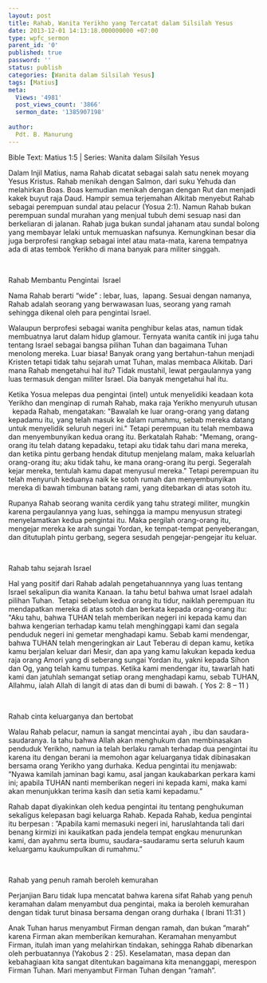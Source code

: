 ```yaml
---
layout: post
title: Rahab, Wanita Yerikho yang Tercatat dalam Silsilah Yesus
date: 2013-12-01 14:13:18.000000000 +07:00
type: wpfc_sermon
parent_id: '0'
published: true
password: ''
status: publish
categories: [Wanita dalam Silsilah Yesus]
tags: [Matius]
meta:
  Views: '4981'
  post_views_count: '3866'
  sermon_date: '1385907198'
  
author:
  Pdt. B. Manurung
---
```

<p>Bible Text: Matius 1:5 | Series: Wanita dalam Silsilah Yesus</p>
<p>Dalam Injil Matius, nama Rahab dicatat sebagai salah satu nenek moyang Yesus Kristus. Rahab menikah dengan Salmon, dari suku Yehuda dan melahirkan Boas. Boas kemudian menikah dengan dengan Rut dan menjadi kakek buyut raja Daud. Hampir semua terjemahan Alkitab menyebut Rahab sebagai perempuan sundal atau pelacur (Yosua 2:1). Namun Rahab bukan perempuan sundal murahan yang menjual tubuh demi sesuap nasi dan berkeliaran di jalanan. Rahab juga bukan sundal jahanam atau sundal bolong yang membayar lelaki untuk memuaskan nafsunya. Kemungkinan besar dia juga berprofesi rangkap sebagai intel atau mata-mata, karena tempatnya ada di atas tembok Yerikho di mana banyak para militer singgah.</p>
<p>&nbsp;</p>
<p>Rahab Membantu Pengintai  Israel</p>
<p>Nama Rahab berarti “wide” : lebar, luas,  lapang. Sesuai dengan namanya, Rahab adalah seorang yang berwawasan luas, seorang yang ramah sehingga dikenal oleh para pengintai Israel.</p>
<p>Walaupun berprofesi sebagai wanita penghibur kelas atas, namun tidak membuatnya larut dalam hidup glamour. Ternyata wanita cantik ini juga tahu tentang Israel sebagai bangsa pilihan Tuhan dan bagaimana Tuhan menolong mereka. Luar biasa! Banyak orang yang bertahun-tahun menjadi Kristen tetapi tidak tahu sejarah umat Tuhan, malas membaca Alkitab. Dari mana Rahab mengetahui hal itu? Tidak mustahil, lewat pergaulannya yang luas termasuk dengan militer Israel. Dia banyak mengetahui hal itu.</p>
<p>Ketika Yosua melepas dua pengintai (intel) untuk menyelidiki keadaan kota Yerikho dan menginap di rumah Rahab, maka raja Yerikho menyuruh utusan   kepada Rahab, mengatakan: "Bawalah ke luar orang-orang yang datang kepadamu itu, yang telah masuk ke dalam rumahmu, sebab mereka datang untuk menyelidik seluruh negeri ini." Tetapi perempuan itu telah membawa dan menyembunyikan kedua orang itu. Berkatalah Rahab: "Memang, orang-orang itu telah datang kepadaku, tetapi aku tidak tahu dari mana mereka, dan ketika pintu gerbang hendak ditutup menjelang malam, maka keluarlah orang-orang itu; aku tidak tahu, ke mana orang-orang itu pergi. Segeralah kejar mereka, tentulah kamu dapat menyusul mereka." Tetapi perempuan itu telah menyuruh keduanya naik ke sotoh rumah dan menyembunyikan mereka di bawah timbunan batang rami, yang ditebarkan di atas sotoh itu.</p>
<p>Rupanya Rahab seorang wanita cerdik yang tahu strategi militer, mungkin karena pergaulannya yang luas, sehingga ia mampu menyusun strategi menyelamatkan kedua pengintai itu. Maka pergilah orang-orang itu, mengejar mereka ke arah sungai Yordan, ke tempat-tempat penyeberangan, dan ditutuplah pintu gerbang, segera sesudah pengejar-pengejar itu keluar.</p>
<p>&nbsp;</p>
<p>Rahab tahu sejarah Israel </p>
<p>Hal yang positif dari Rahab adalah pengetahuannnya yang luas tentang Israel sekalipun dia wanita Kanaan. Ia tahu betul bahwa umat Israel adalah pilihan Tuhan.  Tetapi sebelum kedua orang itu tidur, naiklah perempuan itu mendapatkan mereka di atas sotoh dan berkata kepada orang-orang itu: "Aku tahu, bahwa TUHAN telah memberikan negeri ini kepada kamu dan bahwa kengerian terhadap kamu telah menghinggapi kami dan segala penduduk negeri ini gemetar menghadapi kamu. Sebab kami mendengar, bahwa TUHAN telah mengeringkan air Laut Teberau di depan kamu, ketika kamu berjalan keluar dari Mesir, dan apa yang kamu lakukan kepada kedua raja orang Amori yang di seberang sungai Yordan itu, yakni kepada Sihon dan Og, yang telah kamu tumpas. Ketika kami mendengar itu, tawarlah hati kami dan jatuhlah semangat setiap orang menghadapi kamu, sebab TUHAN, Allahmu, ialah Allah di langit di atas dan di bumi di bawah. ( Yos 2: 8 – 11 )</p>
<p> </p>
<p>Rahab cinta keluarganya dan bertobat</p>
<p>Walau Rahab pelacur, namun ia sangat mencintai ayah , ibu dan saudara-saudaranya. Ia tahu bahwa Allah akan menghukum dan membinasakan penduduk Yerikho, namun ia telah berlaku ramah terhadap dua pengintai itu karena itu dengan berani ia memohon agar keluarganya tidak dibinasakan bersama orang Yerikho yang durhaka. Kedua pengintai itu menjawab: ”Nyawa kamilah jaminan bagi kamu, asal jangan kaukabarkan perkara kami ini; apabila TUHAN nanti memberikan negeri ini kepada kami, maka kami akan menunjukkan terima kasih dan setia kami kepadamu.”</p>
<p>Rahab dapat diyakinkan oleh kedua pengintai itu tentang penghukuman sekaligus kelepasan bagi keluarga Rahab. Kepada Rahab, kedua pengintai itu berpesan : ”Apabila kami memasuki negeri ini, haruslahtanda tali dari benang kirmizi ini kauikatkan pada jendela tempat engkau menurunkan kami, dan ayahmu serta ibumu, saudara-saudaramu serta seluruh kaum keluargamu kaukumpulkan di rumahmu.”</p>
<p>&nbsp;</p>
<p>Rahab yang penuh ramah beroleh kemurahan</p>
<p>Perjanjian Baru tidak lupa mencatat bahwa karena sifat Rahab yang penuh keramahan dalam menyambut dua pengintai, maka ia beroleh kemurahan dengan tidak turut binasa bersama dengan orang durhaka ( Ibrani 11:31 )</p>
<p>Anak Tuhan harus menyambut Firman dengan ramah, dan bukan ”marah” karena Firman akan memberikan kemurahan. Keramahan menyambut Firman, itulah iman yang melahirkan tindakan, sehingga Rahab dibenarkan oleh perbuatannya (Yakobus 2 : 25). Keselamatan, masa depan dan kebahagiaan kita sangat ditentukan bagaimana kita menanggapi, merespon Firman Tuhan. Mari menyambut Firman Tuhan dengan ”ramah”.</p>

